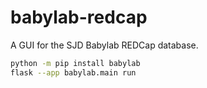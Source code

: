# babylab-redcap

A GUI for the SJD Babylab REDCap database.

```bash
python -m pip install babylab
flask --app babylab.main run
```